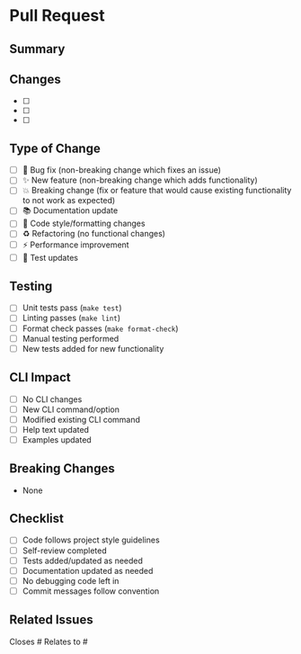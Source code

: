 # Pull Request

## Summary
<!-- Briefly describe what this PR does -->

## Changes
<!-- List the key changes made -->
- [ ] 
- [ ] 
- [ ] 

## Type of Change
<!-- Mark the relevant option -->
- [ ] 🐛 Bug fix (non-breaking change which fixes an issue)
- [ ] ✨ New feature (non-breaking change which adds functionality)
- [ ] 💥 Breaking change (fix or feature that would cause existing functionality to not work as expected)
- [ ] 📚 Documentation update
- [ ] 🎨 Code style/formatting changes
- [ ] ♻️ Refactoring (no functional changes)
- [ ] ⚡ Performance improvement
- [ ] 🧪 Test updates

## Testing
<!-- Describe testing performed -->
- [ ] Unit tests pass (`make test`)
- [ ] Linting passes (`make lint`)
- [ ] Format check passes (`make format-check`)
- [ ] Manual testing performed
- [ ] New tests added for new functionality

## CLI Impact
<!-- If this affects CLI commands, describe the impact -->
- [ ] No CLI changes
- [ ] New CLI command/option
- [ ] Modified existing CLI command
- [ ] Help text updated
- [ ] Examples updated

## Breaking Changes
<!-- List any breaking changes -->
- None

## Checklist
- [ ] Code follows project style guidelines
- [ ] Self-review completed
- [ ] Tests added/updated as needed
- [ ] Documentation updated as needed
- [ ] No debugging code left in
- [ ] Commit messages follow convention

## Related Issues
<!-- Link any related issues -->
Closes #
Relates to #